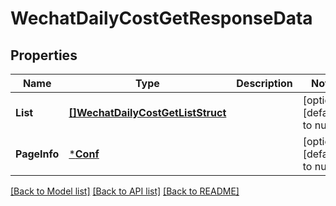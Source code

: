 # WechatDailyCostGetResponseData

## Properties
Name | Type | Description | Notes
------------ | ------------- | ------------- | -------------
**List** | [**[]WechatDailyCostGetListStruct**](WechatDailyCostGetListStruct.md) |  | [optional] [default to null]
**PageInfo** | [***Conf**](conf.md) |  | [optional] [default to null]

[[Back to Model list]](../README.md#documentation-for-models) [[Back to API list]](../README.md#documentation-for-api-endpoints) [[Back to README]](../README.md)


